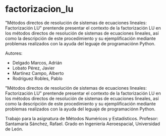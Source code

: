 # factorizacion_lu
"Métodos directos de resolución de sistemas de ecuaciones lineales: Factorización LU" prentende presentar el contexto de la factorización LU en los métodos directos de resolución de sistemas de ecuaciones lineales, así como la descripción de este procedimiento y su ejemplificación mediante problemas realizados con la ayuda del leguaje de programaciónn Python.


Autores:
* Delgado Marcos, Adrián
* Lobato Pérez, Javier
* Martínez Campo, Alberto
* Rodríguez Robles, Pablo

"Métodos directos de resolución de sistemas de ecuaciones lineales: Factorización LU" prentende presentar el contexto de la factorización LU en los métodos directos de resolución de sistemas de ecuaciones lineales, así como la descripción de este procedimiento y su ejemplificación mediante problemas realizados con la ayuda del leguaje de programaciónn Python.


Trabajo para la asignatura de Métodos Numéricos y Estadísticos. 
Profesor: Santamaría Sánchez, Rafael.
Grado en Ingeniería Aeroespacial, Universidad de León.

